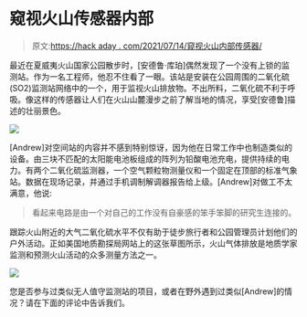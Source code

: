 # 窥视火山传感器内部

> 原文:[https://hack aday . com/2021/07/14/窥视火山内部传感器/](https://hackaday.com/2021/07/14/peeking-inside-a-volcano-sensor/)

最近在夏威夷火山国家公园散步时，[安德鲁·库珀]偶然发现了一个没有上锁的监测站。作为一名工程师，他忍不住看了一眼。该站是安装在公园周围的二氧化硫(SO2)监测站网络中的一个，用于监视火山排放物。不出所料，二氧化硫不利于呼吸。像这样的传感器让人们在火山山麓漫步之前了解当地的情况，享受[安德鲁]描述的壮丽景色。

![](../Images/4ecdd38275a0eed35c580ce882223d3c.png)

[Andrew]对空间站的内容并不感到特别惊讶，因为他在日常工作中也制造类似的设备。由三块不匹配的太阳能电池板组成的阵列为铅酸电池充电，提供持续的电力。有两个二氧化硫监测器，一个空气颗粒物测量仪和一个固定在顶部的标准气象站。数据在现场记录，并通过手机调制解调器报告给上级。[Andrew]对做工不太满意，他说:

> 看起来电路是由一个对自己的工作没有自豪感的笨手笨脚的研究生连接的。

跟踪火山附近的大气二氧化硫水平不仅有助于徒步旅行者和公园管理员计划他们的户外活动。正如美国地质勘探局网站上的这张草图所示，火山气体排放是地质学家监测和预测火山活动的众多测量方法之一。

![](../Images/63ab85d0a66d25fddbbfb45173190ec4.png)

您是否参与过类似无人值守监测站的项目，或者在野外遇到过类似[Andrew]的情况？请在下面的评论中告诉我们。